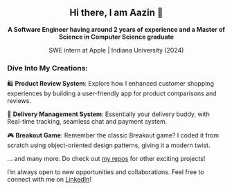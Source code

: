 <div align="center">
<h2> Hi there, I am Aazin 👋 </h2> 

**A Software Engineer having around 2 years of experience and a Master of Science in Computer Science graduate**
<p> SWE intern at Apple | Indiana University (2024) </p>
</div>

<h3> Dive Into My Creations:</h3>
<p>🛍️ <strong>Product Review System</strong>: Explore how I enhanced customer shopping experiences by building a user-friendly app for product comparisons and reviews.</p>
<p>🚚 <strong>Delivery Management System</strong>: Essentially your delivery buddy, with Real-time tracking, seamless chat and payment system.</p>
<p>🎮 <strong>Breakout Game</strong>: Remember the classic Breakout game? I coded it from scratch using object-oriented design patterns, giving it a modern twist.</p>
<p>... and many more. Do check out <a href="https://github.com/AAZINSHAIKH?tab=repositories">my repos</a> for other exciting projects!</p>

I’m always open to new opportunities and collaborations. Feel free to connect with me on [LinkedIn](https://www.linkedin.com/in/aazinshaikh17298)!

<!--
**AAZINSHAIKH/aazinshaikh** is a ✨ _special_ ✨ repository because its `README.md` (this file) appears on your GitHub profile.

Here are some ideas to get you started:

- 🔭 I’m currently working on ...
- 🌱 I’m currently learning ...
- 👯 I’m looking to collaborate on ...
- 🤔 I’m looking for help with ...
- 💬 Ask me about ...
- 📫 How to reach me: ...
- 😄 Pronouns: ...
- ⚡ Fun fact: ...
-->
